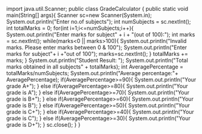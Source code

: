 import java.util.Scanner;
public class GradeCalculator {
    public static void main(String[] args){
        Scanner sc=new Scanner(System.in);
        System.out.println("Enter no.of subjects");
        int numSubjects = sc.nextInt();
        int totalMarks = 0;
        for(int i=1;i<=numSubjects;i++){
            System.out.println("Enter marks for subject" + i + "(out of 100):");
            int marks = sc.nextInt();
            while(marks<0 || marks>100){
                System.out.println("Invalid marks. Please enter marks between 0 & 100");
                System.out.println("Enter marks for subject"+ i +"out of 100");
            marks=sc.nextInt();
        }
        totalMarks += marks;
    }
    System.out.println("Student Result: ");
    System.out.println("Total marks obtained in all subjects" + totalMarks);
    int AveragePercentage = totalMarks/numSubjects;
    System.out.println("Average percentage:"+ AveragePercentage);
    if(AveragePercentage>=90){
        System.out.println("Your grade A+");
    }
    else if(AveragePercentage>=80){
        System.out.println("Your grade is A");
    }
    else if(AveragePercentage>=70){
        System.out.println("Your grade is B+");
    }
    else if(AveragePercentage>=60){
        System.out.println("Your grade is B");
    }
    else if(AveragePercentage>=50){
        System.out.println("Your grade is C+");
    }
    else if(AveragePercentage>=40){
        System.out.println("Your grade is C");
    }
    else if(AveragePercentage>=30){
        System.out.println("Your grade is D+");
    }
    sc.close();
}
}
